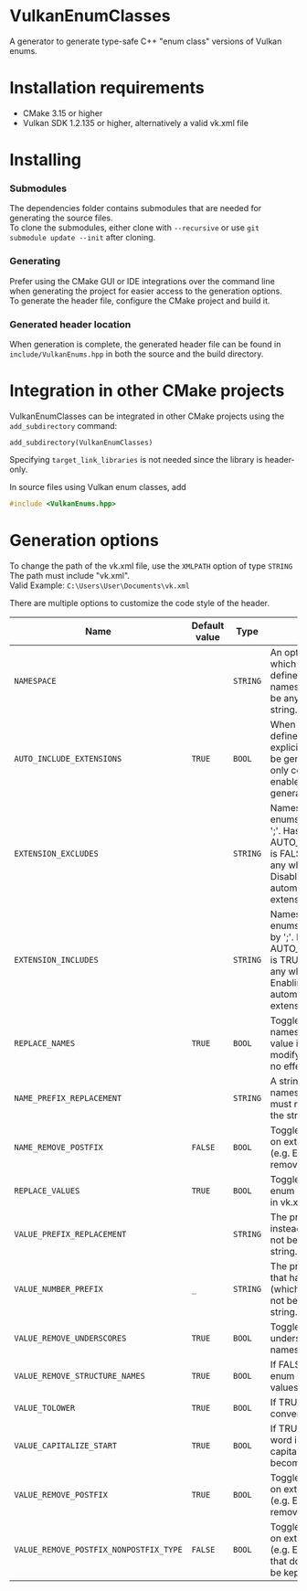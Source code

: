 # VulkanEnumClasses
A generator to generate type-safe C++ "enum class" versions of Vulkan enums.
# Installation requirements
- CMake 3.15 or higher  
- Vulkan SDK 1.2.135 or higher, alternatively a valid vk.xml file
# Installing

### Submodules
The dependencies folder contains submodules that are needed for generating the source files.  
To clone the submodules, either clone with `--recursive` or use `git submodule update --init` after cloning.

### Generating
Prefer using the CMake GUI or IDE integrations over the command line when generating the project for easier access to the generation options.  
To generate the header file, configure the CMake project and build it.

### Generated header location

When generation is complete, the generated header file can be found in `include/VulkanEnums.hpp` in both the source and the build directory.

# Integration in other CMake projects
VulkanEnumClasses can be integrated in other CMake projects using the `add_subdirectory` command:  
```
add_subdirectory(VulkanEnumClasses)
```
Specifying `target_link_libraries` is not needed since the library is header-only.

In source files using Vulkan enum classes, add
```cpp
#include <VulkanEnums.hpp>
```

# Generation options

To change the path of the vk.xml file, use the `XMLPATH` option of type `STRING` The path must include "vk.xml".  
Valid Example: `C:\Users\User\Documents\vk.xml`

There are multiple options to customize the code style of the header.

| Name | Default value | Type | Description |
| ---- | ------------  | ---- | ----------- |
| `NAMESPACE` | | `STRING` | An optional namespace in which all enums will be defined. Empty means no namespace. There must not be any whitespace in the string.
| `AUTO_INCLUDE_EXTENSIONS` | `TRUE` | `BOOL` | When enabled, all enums defined in vk.xml except explicitly excluded ones will be generated. When disabled, only core enums and explicitly enabled extensions will be generated. |
| `EXTENSION_EXCLUDES` | | `STRING` | Names of extensions whose enums to ignore, spearated by \';\'. Has no effect if AUTO_INCLUDE_EXTENSIONS is FALSE. There must not be any whitespace in the string. Disabling an extension will automatically disable all extensions that depend on it. |
| `EXTENSION_INCLUDES` | | `STRING` | Names of extensions whose enums to include, spearated by \';\'. Has no effect if AUTO_INCLUDE_EXTENSIONS is TRUE. There must not be any whitespace in the string. Enabling an extension will automatically enable all extensions it depends on. |
| `REPLACE_NAMES` | `TRUE` | `BOOL` | Toggles whether the enum names will be changed. If this value is false, all options modifying enum names have no effect. |
| `NAME_PREFIX_REPLACEMENT` | | `STRING` | A string that prefixes all enum names instead of \"Vk\". There must not be any whitespace in the string. |
| `NAME_REMOVE_POSTFIX` | `FALSE` | `BOOL` | Toggles whether the postfixes on extension enum names (e.g. EXT, KHR) will be kept or removed. |
| `REPLACE_VALUES` | `TRUE` | `BOOL` | Toggles whether to replae enum names or keep them as in vk.xml. |
| `VALUE_PREFIX_REPLACEMENT` | | `STRING` | The prefix applied to all values instead of \"VK_\". There must not be any whitespace in the string. |
| `VALUE_NUMBER_PREFIX` | `_` | `STRING` | The prefix applied to all values that have a leading digit (which is illegal). There must not be any whitespace in the string. |
| `VALUE_REMOVE_UNDERSCORES` | `TRUE` | `BOOL` | Toggles whether to remove underscores from structure names. |
| `VALUE_REMOVE_STRUCTURE_NAMES` | `TRUE` | `BOOL` | If FALSE, the name of the enum will be removed from all values of the enum. |
| `VALUE_TOLOWER` | `TRUE` | `BOOL` | If TRUE, enum values will be converted to lowercase. |
| `VALUE_CAPITALIZE_START` | `TRUE` | `BOOL` | If TRUE, the beginning of each word in the value is capitalized (ENUM_VALUE becomes EnumValue) |
| `VALUE_REMOVE_POSTFIX` | `TRUE` | `BOOL` | Toggles whether the postfixes on extension enum values (e.g. EXT, KHR) will be kept or removed. |
| `VALUE_REMOVE_POSTFIX_NONPOSTFIX_TYPE` | `FALSE` | `BOOL` | Toggles whether the postfixes on extension enum values (e.g. EXT, KHR) of structures that do not have a postfix will be kept or removed. |
